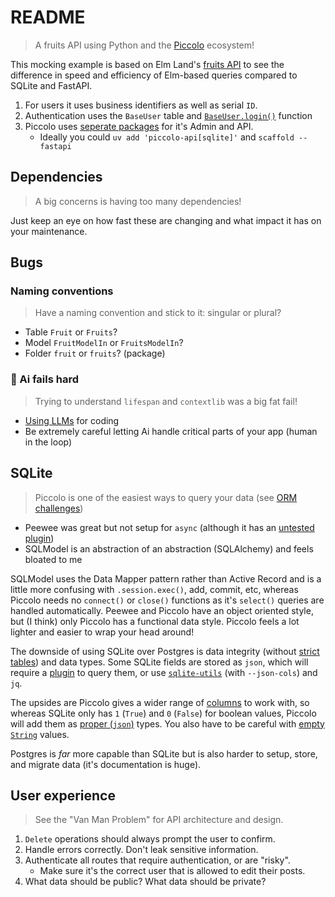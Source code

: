 # README

> A fruits API using Python and the [Piccolo](https://piccolo-orm.com/) ecosystem!

This mocking example is based on Elm Land's [fruits API](https://github.com/elm-land/elm-land/tree/main/examples/06-query-parameters) to see the difference in speed and efficiency of Elm-based queries compared to SQLite and FastAPI.

1. For users it uses business identifiers as well as serial `ID`.
2. Authentication uses the `BaseUser` table and [`BaseUser.login()`](https://piccolo-orm.readthedocs.io/en/latest/piccolo/authentication/baseuser.html#login-login-sync) function
3. Piccolo uses [seperate packages](https://github.com/piccolo-orm/piccolo/issues/1272) for it's Admin and API.
    - Ideally you could `uv add 'piccolo-api[sqlite]'` and `scaffold --fastapi`


## Dependencies

> A big concerns is having too many dependencies!

Just keep an eye on how fast these are changing and what impact it has on your maintenance.


## Bugs

### Naming conventions

> Have a naming convention and stick to it: singular or plural?

- Table `Fruit` or `Fruits`?
- Model `FruitModelIn` or `FruitsModelIn`?
- Folder `fruit` or `fruits`? (package)

### 🤖 Ai fails hard

> Trying to understand `lifespan` and `contextlib` was a big fat fail!

- [Using LLMs](https://simonwillison.net/2025/Mar/11/using-llms-for-code/) for coding
- Be extremely careful letting Ai handle critical parts of your app (human in the loop)


## SQLite

> Piccolo is one of the easiest ways to query your data (see [ORM challenges](https://piccolo-orm.com/blog/orm-design-challenges/))

- Peewee was great but not setup for `async` (although it has an [untested plugin](https://peewee-async.readthedocs.io/en/latest/index.html))
- SQLModel is an abstraction of an abstraction (SQLAlchemy) and feels bloated to me

SQLModel uses the Data Mapper pattern rather than Active Record and is a little more confusing with `.session.exec()`, add, commit, etc, whereas Piccolo needs no `connect()` or `close()` functions as it's `select()` queries are handled automatically. Peewee and Piccolo have an object oriented style, but (I think) only Piccolo has a functional data style. Piccolo feels a lot lighter and easier to wrap your head around!

The downside of using SQLite over Postgres is data integrity (without [strict tables](https://www.sqlite.org/stricttables.html)) and data types. Some SQLite fields are stored as `json`, which will require a [plugin](https://sqlite.org/json1.html) to query them, or use [`sqlite-utils`](https://sqlite-utils.datasette.io/en/stable/cli-reference.html) (with `--json-cols`) and `jq`.
    
The upsides are Piccolo gives a wider range of [columns](https://piccolo-orm.readthedocs.io/en/latest/piccolo/schema/column_types.html) to work with, so whereas SQLite only has `1` (`True`) and `0` (`False`) for boolean values, Piccolo will add them as [proper (`json`)](https://github.com/piccolo-orm/piccolo/issues/1257) types. You also have to be careful with [empty `String`](https://github.com/piccolo-orm/piccolo/issues/353) values.

Postgres is _far_ more capable than SQLite but is also harder to setup, store, and migrate data (it's documentation is huge).


## User experience

> See the "Van Man Problem" for API architecture and design.

1. `Delete` operations should always prompt the user to confirm.
2. Handle errors correctly. Don't leak sensitive information.
3. Authenticate all routes that require authentication, or are "risky".
    - Make sure it's the correct user that is allowed to edit their posts.
4. What data should be public? What data should be private?
